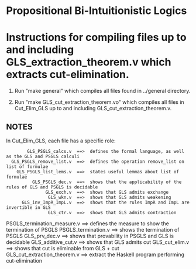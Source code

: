 # Propositional Bi-Intuitionistic Logics

Instructions for compiling files up to and including GLS_extraction_theorem.v which extracts cut-elimination.
=========================================================================================

1. Run "make general" which compiles all files found in ../general directory.

2. Run "make GLS_cut_extraction_theorem.vo" which compiles all files in Cut_Elim_GLS up to and including GLS_cut_extraction_theorem.v.


NOTES
-----

In Cut_Elim_GLS, each file has a specific role:

            GLS_PSGLS_calcs.v  ==>  defines the formal language, as well as the GLS and PSGLS calculi
      GLS_PSGLS_remove_list.v  ==>  defines the operation remove_list on list of formulae
        GLS_PSGLS_list_lems.v  ==>  states useful lemmas about list of formulae
              GLS_PSGLS_dec.v  ==>  shows that the applicability of the rules of GLS and PSGLS is decidable
                   GLS_exch.v  ==>  shows that GLS admits exchange
                    GLS_wkn.v  ==>  shows that GLS admits weakening
          GLS_inv_ImpR_ImpL.v  ==>  shows that the rules ImpR and ImpL are invertible in GLS
                    GLS_ctr.v  ==>  shows that GLS admits contraction
  PSGLS_termination_measure.v  ==>  defines the measure to show the termination of PSGLS
          PSGLS_termination.v  ==>  shows the termination of PSGLS
                GLS_prv_dec.v  ==>  shows that provability in PSGLS and GLS is decidable 
           GLS_additive_cut.v  ==>  shows that GLS admits cut
               GLS_cut_elim.v  ==>  shows that cut is eliminable from GLS + cut
 GLS_cut_extraction_theorem.v  ==>  extract the Haskell program performing cut-elimination
